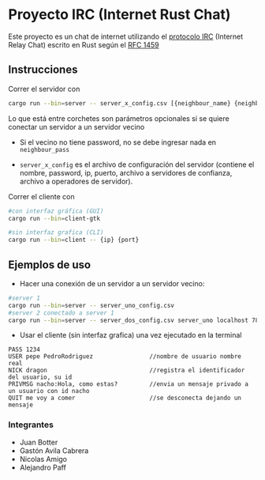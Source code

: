 # Proyecto IRC (Internet Rust Chat)

Este proyecto es un chat de internet utilizando el [protocolo IRC](https://es.wikipedia.org/wiki/Internet_Relay_Chat) (Internet Relay Chat) escrito en Rust según el [RFC 1459](https://www.rfc-editor.org/rfc/rfc1459)

## Instrucciones 

Correr el servidor con
```bash
cargo run --bin=server -- server_x_config.csv [{neighbour_name} {neighbour_ip} {neighbour_port} {neighbour_pass}]
```
Lo que está entre corchetes son parámetros opcionales si se quiere conectar un servidor a un servidor vecino

* Si el vecino no tiene password, no se debe ingresar nada en `neighbour_pass`

* `server_x_config` es el archivo de configuración del servidor (contiene el nombre, password, ip, puerto, archivo a servidores de confianza, archivo a operadores de servidor).

Correr el cliente con
```bash
#con interfaz gráfica (GUI)
cargo run --bin=client-gtk

#sin interfaz grafica (CLI)
cargo run --bin=client -- {ip} {port} 
```

## Ejemplos de uso

* Hacer una conexión de un servidor a un servidor vecino:
```bash
#server 1
cargo run --bin=server -- server_uno_config.csv
#server 2 conectado a server 1
cargo run --bin=server -- server_dos_config.csv server_uno localhost 7878 1111
```

* Usar el cliente (sin interfaz grafica) una vez ejecutado en la terminal
```
PASS 1234
USER pepe PedroRodriguez                //nombre de usuario nombre real
NICK dragon                             //registra el identificador del usuario, su id
PRIVMSG nacho:Hola, como estas?         //envia un mensaje privado a un usuario con id nacho
QUIT me voy a comer                     //se desconecta dejando un mensaje
```


### Integrantes
* Juan Botter
* Gastón  Avila Cabrera
* Nicolas Amigo
* Alejandro Paff
